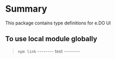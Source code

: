# Summary
This package contains type definitions for e.DO UI

## To use local module globally
> `npm link`
--------	test   --------